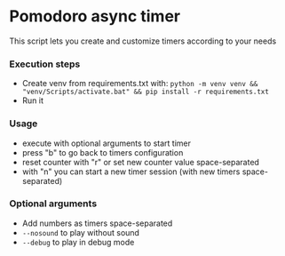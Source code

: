# Pomodoro async timer
This script lets you create and customize timers according to your needs

### Execution steps
- Create venv from requirements.txt with:
 `python -m venv venv && "venv/Scripts/activate.bat" && pip install -r requirements.txt`
- Run it
### Usage
- execute with optional arguments to start timer
- press "b" to go back to timers configuration
- reset counter with "r" or set new counter value space-separated
- with "n" you can start a new timer session (with new timers space-separated)
### Optional arguments
- Add numbers as timers space-separated
- `--nosound` to play without sound
-  `--debug` to play in debug mode